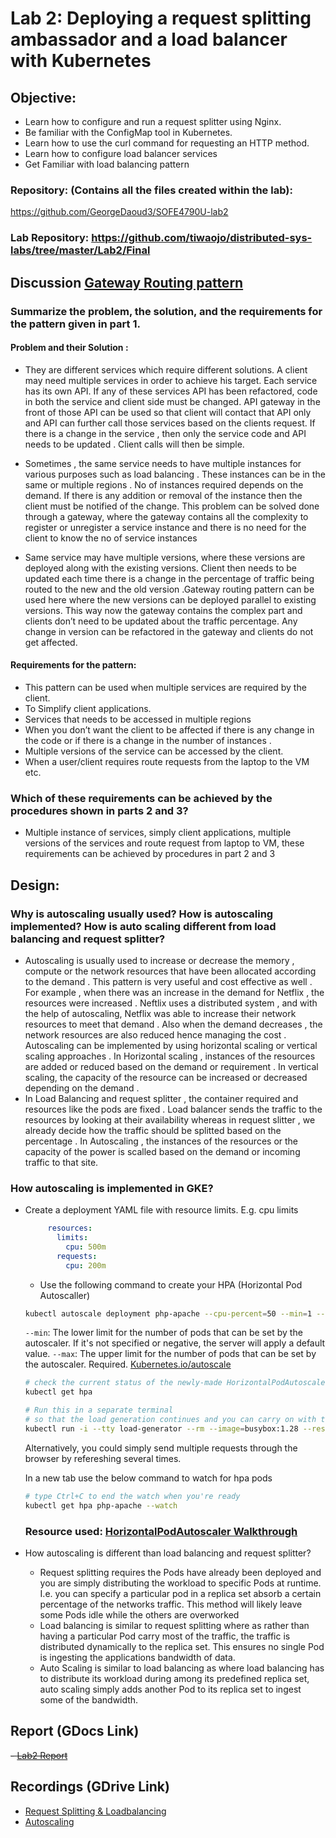 # Lab 2: Deploying a request splitting ambassador and a load balancer with Kubernetes

## Objective:
- Learn how to configure and run a request splitter using Nginx.
- Be familiar with the ConfigMap tool in Kubernetes.
- Learn how to use the curl command for requesting an HTTP method.
- Learn how to configure load balancer services
- Get Familiar with load balancing pattern

### Repository: (Contains all the files created within the lab):
https://github.com/GeorgeDaoud3/SOFE4790U-lab2

### Lab Repository: https://github.com/tiwaojo/distributed-sys-labs/tree/master/Lab2/Final

## Discussion [Gateway Routing pattern](https://learn.microsoft.com/en-us/azure/architecture/patterns/gateway-routing)
 ### Summarize the problem, the solution, and the requirements for the pattern given in part 1.
 #### Problem and their  Solution :
 - They are different services which require different solutions. A client may need multiple services in order to achieve his target.  Each service has its own API. If any of these services API  has been refactored, code in both the service and client side must be changed. API gateway in the front of those API can be used so that client will contact that API only and API can further call those services based on the clients request. If there is a change in the service , then only the service code and API needs to be updated . Client calls will then be simple.

 - Sometimes , the same service needs to have multiple instances for various purposes such as load balancing . These instances can be in the same or multiple regions . No of instances required depends on the demand. If there is any addition or removal of the instance then the client must be notified of the change. This problem  can be solved done through a gateway, where the gateway contains all the complexity to register or unregister a service instance and there is no need for the client to know the no of service instances

 - Same service may have multiple versions, where these versions are deployed along with the existing versions. Client then needs to be updated each time there is a change in the percentage of traffic being routed to the new  and the old version .Gateway routing pattern can be used here where the new versions can be deployed parallel to existing versions. This way now the gateway contains the complex part and clients don’t need to be updated about the traffic percentage. Any change in version can be refactored in the gateway and clients do not get affected.


 #### Requirements for the pattern:
 - This pattern can be used when multiple services are required by the client.
 - To Simplify client applications.
 - Services that needs to be accessed in multiple regions
 - When you don’t want the client to be affected if there is any change in the code or if there is a change in the number of instances  .
 - Multiple versions of the service can be accessed by the client.
 - When a user/client requires route requests from the laptop to the VM etc.

 ### Which of these requirements can be achieved by the procedures shown in parts 2 and 3?
 - Multiple instance of  services, simply client applications, multiple versions of the services and route request from laptop to VM, these requirements can be achieved by procedures in part 2 and 3
## Design:
 ### Why is autoscaling usually used? How is autoscaling implemented? How is auto scaling different from load balancing and request splitter?
 - Autoscaling is usually used to increase or decrease the memory , compute or the network resources that have been allocated according to the demand . This pattern is very useful and cost effective as well . For example , when there was an increase in the demand for Netflix , the resources were increased . Neftlix uses a distributed system , and with the help of autoscaling, Netflix was able to increase their network resources to meet that demand . Also when the demand decreases , the network resources are also reduced hence managing the cost . Autoscaling can be implemented by using horizontal scaling or vertical scaling approaches . In Horizontal scaling , instances of the resources are added or reduced based on the demand or requirement . In vertical scaling, the capacity of the resource can be increased or decreased depending on the demand .
 - In Load Balancing and request splitter , the container required and resources like the pods are fixed . Load balancer sends the traffic to the resources by looking at their availability whereas in request slitter , we already decide how the traffic should be splitted based on the percentage . In Autoscaling , the instances of the resources or the capacity of the power is scalled based on the demand or incoming traffic to that site.
### How autoscaling is implemented in GKE?
- Create a deployment YAML file with resource limits. E.g. cpu limits
   ``` yaml
        resources:
          limits:
            cpu: 500m
          requests:
            cpu: 200m
   ```
    -  Use the following command to create your HPA (Horizontal Pod Autoscaller)
    ```sh
    kubectl autoscale deployment php-apache --cpu-percent=50 --min=1 --max=10
    ```
    `--min`: The lower limit for the number of pods that can be set by the autoscaler. If it's not specified or negative, the server will apply a default value.
    `--max`: The upper limit for the number of pods that can be set by the autoscaler. Required.
    [Kubernetes.io/autoscale](https://kubernetes.io/docs/reference/generated/kubectl/kubectl-commands#autoscale)

    ```sh
    # check the current status of the newly-made HorizontalPodAutoscaler
    kubectl get hpa
    ```
    ```sh
    # Run this in a separate terminal
    # so that the load generation continues and you can carry on with the rest of the steps
    kubectl run -i --tty load-generator --rm --image=busybox:1.28 --restart=Never -- /bin/sh -c "while sleep 0.01; do wget -q -O- http://php-apache; done"
    ```
    Alternatively, you could simply send multiple requests through the browser by refereshing several times.

    In a new tab use the below command to watch for hpa pods
    ```sh
    # type Ctrl+C to end the watch when you're ready
    kubectl get hpa php-apache --watch
    ```
    ### Resource used: [HorizontalPodAutoscaler Walkthrough](https://kubernetes.io/docs/tasks/run-application/horizontal-pod-autoscale-walkthrough/#run-and-expose-php-apache-server)
- How autoscaling is different than load balancing and request splitter?
    - Request splitting requires the Pods have already been deployed and you are simply distributing the workload to specific Pods at runtime. I.e. you can specify a particular pod in a replica set absorb a certain percentage of the networks traffic. This method will likely leave some Pods idle while the others are overworked
    - Load balancing is similar to request splitting where as rather than having a particular Pod carry most of the traffic, the traffic is distributed dynamically to the replica set. This ensures no single Pod is ingesting the applications bandwidth of data.
    - Auto Scaling is similar to load balancing as where load balancing has to distribute its workload during among its predefined replica set, auto scaling simply adds another Pod to its replica set to ingest some of the bandwidth.

## Report (GDocs Link)
 ~~- [Lab2 Report](https://)~~

## Recordings (GDrive Link)
- [Request Splitting & Loadbalancing](https://drive.google.com/file/d/1tM7bU5EOSj7sT95l9JrpXweKl9De-XAw/view?usp=sharing)
- [Autoscaling](https://drive.google.com/file/d/1U0UBBNsve8n61z04RpxyA8I9EEwAXjDd/view?usp=sharing)